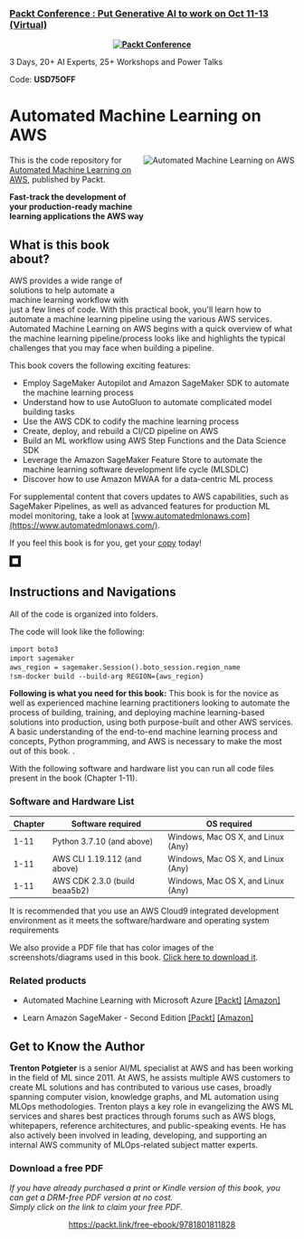 
### [Packt Conference : Put Generative AI to work on Oct 11-13 (Virtual)](https://packt.link/JGIEY)

<b><p align='center'>[![Packt Conference](https://hub.packtpub.com/wp-content/uploads/2023/08/put-generative-ai-to-work-packt.png)](https://packt.link/JGIEY)</p></b> 
3 Days, 20+ AI Experts, 25+ Workshops and Power Talks 

Code: <b>USD75OFF</b>




# Automated Machine Learning on AWS

<a href="https://www.packtpub.com/product/automated-machine-learning-on-aws/9781801811828?utm_source=github&utm_medium=repository&utm_campaign=9781801811828"><img src="https://static.packt-cdn.com/products/9781801811828/cover/smaller" alt="Automated Machine Learning on AWS" height="256px" align="right"></a>

This is the code repository for [Automated Machine Learning on AWS](https://www.packtpub.com/product/automated-machine-learning-on-aws/9781801811828?utm_source=github&utm_medium=repository&utm_campaign=9781801811828), published by Packt.

**Fast-track the development of your production-ready machine learning applications the AWS way**

## What is this book about?
AWS provides a wide range of solutions to help automate a machine learning workflow with just a few lines of code. With this practical book, you'll learn how to automate a machine learning pipeline using the various AWS services.
Automated Machine Learning on AWS begins with a quick overview of what the machine learning pipeline/process looks like and highlights the typical challenges that you may face when building a pipeline.

This book covers the following exciting features: 
* Employ SageMaker Autopilot and Amazon SageMaker SDK to automate the machine learning process
* Understand how to use AutoGluon to automate complicated model building tasks
* Use the AWS CDK to codify the machine learning process
* Create, deploy, and rebuild a CI/CD pipeline on AWS
* Build an ML workflow using AWS Step Functions and the Data Science SDK
* Leverage the Amazon SageMaker Feature Store to automate the machine learning software development life cycle (MLSDLC)
* Discover how to use Amazon MWAA for a data-centric ML process

For supplemental content that covers updates to AWS capabilities, such as SageMaker Pipelines, as well as advanced features for production ML model monitoring, take a look at [www.automatedmlonaws.com](https://www.automatedmlonaws.com/).

If you feel this book is for you, get your [copy](https://www.amazon.com/dp/1801811822) today!

<a href="https://www.packtpub.com/?utm_source=github&utm_medium=banner&utm_campaign=GitHubBanner"><img src="https://raw.githubusercontent.com/PacktPublishing/GitHub/master/GitHub.png" 
alt="https://www.packtpub.com/" border="5" /></a>


## Instructions and Navigations
All of the code is organized into folders.

The code will look like the following:
```
import boto3
import sagemaker
aws_region = sagemaker.Session().boto_session.region_name
!sm-docker build --build-arg REGION={aws_region} 
```

**Following is what you need for this book:**
This book is for the novice as well as experienced machine learning practitioners looking to automate the process of building, training, and deploying machine learning-based solutions into production, using both purpose-built and other AWS services. 
A basic understanding of the end-to-end machine learning process and concepts, Python programming, and AWS is necessary to make the most out of this book.	.	

With the following software and hardware list you can run all code files present in the book (Chapter 1-11).

### Software and Hardware List


| Chapter  | Software required                    | OS required                        |
| -------- | ------------------------------------ | -----------------------------------|
| 1-11	   | Python 3.7.10 (and above)            | Windows, Mac OS X, and Linux (Any) |
| 1-11	   | AWS CLI 1.19.112 (and above)         | Windows, Mac OS X, and Linux (Any) |
| 1-11	   | AWS CDK 2.3.0 (build beaa5b2)        | Windows, Mac OS X, and Linux (Any) |

It is recommended that you use an AWS Cloud9 integrated development environment as
it meets the software/hardware and operating system requirements

We also provide a PDF file that has color images of the screenshots/diagrams used in this book. [Click here to download it](https://static.packt-cdn.com/downloads/9781801811828_ColorImages.pdf).


### Related products <Other books you may enjoy>
* Automated Machine Learning with Microsoft Azure [[Packt]](https://www.packtpub.com/product/automated-machine-learning-with-microsoft-azure/9781800565319?utm_source=github&utm_medium=repository&utm_campaign=9781800565319) [[Amazon]](https://www.amazon.com/dp/B08VJKVS4B)

* Learn Amazon SageMaker - Second Edition [[Packt]](https://www.packtpub.com/product/learn-amazon-sagemaker-second-edition/9781801817950?utm_source=github&utm_medium=repository&utm_campaign=9781801817950) [[Amazon]](https://www.amazon.com/dp/B09CQ6MSRY)

## Get to Know the Author
**Trenton Potgieter** 
is a senior AI/ML specialist at AWS and has been working in the field
of ML since 2011. At AWS, he assists multiple AWS customers to create ML solutions
and has contributed to various use cases, broadly spanning computer vision, knowledge
graphs, and ML automation using MLOps methodologies. Trenton plays a key role in
evangelizing the AWS ML services and shares best practices through forums such as
AWS blogs, whitepapers, reference architectures, and public-speaking events. He has
also actively been involved in leading, developing, and supporting an internal AWS
community of MLOps-related subject matter experts.
### Download a free PDF

 <i>If you have already purchased a print or Kindle version of this book, you can get a DRM-free PDF version at no cost.<br>Simply click on the link to claim your free PDF.</i>
<p align="center"> <a href="https://packt.link/free-ebook/9781801811828">https://packt.link/free-ebook/9781801811828 </a> </p>
